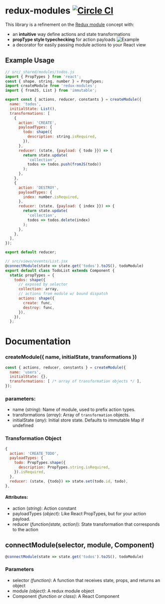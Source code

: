 # redux-modules [![Circle CI](https://circleci.com/gh/mboperator/redux-modules/tree/master.svg?style=svg)](https://circleci.com/gh/mboperator/redux-modules/tree/master)

This library is a refinement on the [Redux module](https://github.com/erikras/ducks-modular-redux) concept with:
- an **intuitive** way define actions and state transformations
- **propType style typechecking** for action payloads
![Example](https://raw.githubusercontent.com/mboperator/redux-modules/master/examples/screenshots/payloadTypes.png "redux-modules")
- a decorator for easily passing module actions to your React view

## Example Usage
```js
// src/_shared/modules/todos.js
import { PropTypes } from 'react';
const { shape, string, number } = PropTypes;
import createModule from 'redux-modules';
import { fromJS, List } from 'immutable';

export const { actions, reducer, constants } = createModule({
  name: 'todos',
  initialState: List(),
  transformations: [
    {
      action: 'CREATE',
      payloadTypes: {
        todo: shape({
          description: string.isRequired,
        }),
      },
      reducer: (state, {payload: { todo }}) => {
        return state.update(
          'collection',
          todos => todos.push(fromJS(todo))
        );
      },
    },
    {
      action: 'DESTROY',
      payloadTypes: {
        index: number.isRequired,
      },
      reducer: (state, {payload: { index }}) => {
        return state.update(
          'collection',
          todos => todos.delete(index)
        );
      },
    },
  ],
});

export default reducer;

// src/views/events/List.jsx
@connectModule(state => state.get('todos').toJS(), todoModule)
export default class TodoList extends Component {
  static propTypes = {
    todos: shape({
      // exposed by selector
      collection: array,
      // actions from module w/ bound dispatch
      actions: shape({
        create: func,
        destroy: func,
      }),
    }),
  };
```
# Documentation

### createModule({ name, initialState, transformations })
```js
const { actions, reducer, constants } = createModule({
  name: 'users',
  initialState: {},
  transformations: [ /* array of transformation objects */ ],
});
```
### parameters:
- name (_string_): Name of module, used to prefix action types.
- transformations (_array_): Array of `transformation` objects.
- initialState (_any_): Initial store state. Defaults to immutable Map if undefined

### Transformation Object
```js
{
  action: 'CREATE_TODO',
  payloadTypes: {
    todo: PropTypes.shape({
      description: PropTypes.string.isRequired,
    }).isRequired,
  },
  reducer: (state, {todo}) => state.set(todo.id, todo),
},
```
#### Attributes:
- action (_string_): Action constant
- payloadTypes (_object_): Like React PropTypes, but for your action payload.
- reducer (_function(state, action)_): State transformation that corresponds to the action

## connectModule(selector, module, Component)
```js
@connectModule(state => state.get('todos').toJS(), todoModule)
```
### Parameters
- selector _(function)_: A function that receives state, props, and returns an object
- module _(object)_: A redux module object
- Component _(function or class)_: A React Component
